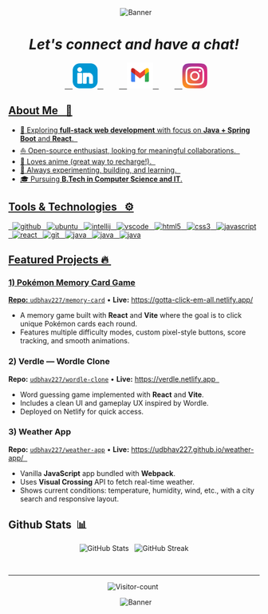 <p align="center">
  <img src="https://capsule-render.vercel.app/api?type=waving&height=150&text=Hey%20Coders!🦩&fontAlign=50&fontAlignY=40&color=gradient" alt="Banner"/>
</p>

<i><h1 align="center">Let's connect and have a chat!</h1></i>
<p align="center">
    <a href="https://www.linkedin.com/in/udbhav-ashish/">
    <img height="50" src="./images/linkedin-linked-in-svgrepo-com.png"/>
  </a>&nbsp;&nbsp;&nbsp;&nbsp;&nbsp;
  <a href="mailto:college.udbhav227@gmail.com">
    <img height="52" src="./images/gmail-svgrepo-com.png"/>
  </a>&nbsp;&nbsp;&nbsp;&nbsp;&nbsp;
    <a href="https://www.instagram.com/ashishudbhav/">
    <img height="50" src="./images/instagram-2-1-logo-svgrepo-com.png"/>
</p>

<h2>About Me &nbsp; 🌱</h2>

* 🧐 Exploring **full-stack web development** with focus on **Java + Spring Boot** and **React**.  
* ⛵ Open-source enthusiast, looking for meaningful collaborations.  
* 🍿 Loves anime (great way to recharge!).  
* 🚀 Always experimenting, building, and learning.  
* 🎓 Pursuing **B.Tech in Computer Science and IT**.

<h2>Tools & Technologies &nbsp; ⚙️</h2>
<p align="left">
  <img src="https://skillicons.dev/icons?i=github" alt="github" width="48" height="48"/>
  <img src="https://cdn.jsdelivr.net/gh/devicons/devicon@latest/icons/ubuntu/ubuntu-original.svg"  alt="ubuntu" width="48" height="48"/>
  <img src="https://cdn.jsdelivr.net/gh/devicons/devicon@latest/icons/intellij/intellij-original.svg" alt="intellij" width="48" height="48"/>
  <img src="https://cdn.jsdelivr.net/gh/devicons/devicon@latest/icons/vscode/vscode-original.svg" alt="vscode" width="48" height="48"/>
  <img src="https://cdn.jsdelivr.net/gh/devicons/devicon@latest/icons/html5/html5-original.svg" alt="html5" width="48" height="48"/>
  <img src="https://cdn.jsdelivr.net/gh/devicons/devicon@latest/icons/css3/css3-original.svg" alt="css3" width="48" height="48"/>
  <img src="https://cdn.jsdelivr.net/gh/devicons/devicon@latest/icons/javascript/javascript-original.svg" alt="javascript" width="48" height="48"/>
  <img src="https://cdn.jsdelivr.net/gh/devicons/devicon@latest/icons/react/react-original.svg" alt="react" width="48" height="48"/>
  <img src="https://cdn.jsdelivr.net/gh/devicons/devicon@latest/icons/git/git-original.svg"  alt="git" width="48" height="48"/>
  <img src="https://cdn.jsdelivr.net/gh/devicons/devicon@latest/icons/java/java-original.svg" alt="java" width="48" height="48"/>
  <img src="https://cdn.jsdelivr.net/gh/devicons/devicon@latest/icons/spring/spring-original.svg" alt="java" width="48" height="48"/>
  <img src="https://cdn.jsdelivr.net/gh/devicons/devicon@latest/icons/mysql/mysql-original.svg" alt="java" width="48" height="48"/>
</p>

<h2>Featured Projects 🔥 </h2>

### 1) Pokémon Memory Card Game
**Repo:** [`udbhav227/memory-card`]() • **Live:** https://gotta-click-em-all.netlify.app/
- A memory game built with **React** and **Vite** where the goal is to click unique Pokémon cards each round.
- Features multiple difficulty modes, custom pixel-style buttons, score tracking, and smooth animations.

### 2) Verdle — Wordle Clone
**Repo:** [`udbhav227/wordle-clone`](https://github.com/Udbhav227/wordle-clone) • **Live:** https://verdle.netlify.app  
- Word guessing game implemented with **React** and **Vite**.  
- Includes a clean UI and gameplay UX inspired by Wordle.  
- Deployed on Netlify for quick access.

### 3) Weather App
**Repo:** [`udbhav227/weather-app`](https://github.com/Udbhav227/weather-app) • **Live:** https://udbhav227.github.io/weather-app/  
- Vanilla **JavaScript** app bundled with **Webpack**.  
- Uses **Visual Crossing** API to fetch real-time weather.  
- Shows current conditions: temperature, humidity, wind, etc., with a city search and responsive layout.  

<h2>Github Stats &nbsp;📊</h2>
<p align="center">
  <img height=160 src="https://github-readme-stats.vercel.app/api?username=udbhav227&show_icons=true&theme=transparent&rank_icon=github" alt="GitHub Stats"/>
    &nbsp;
  <img height=160 src="https://github-readme-streak-stats.herokuapp.com/?user=udbhav227&theme=transparent" alt="GitHub Streak"/>
</p> 
  
<hr>

<p align="center">
  <img height=32 src="https://komarev.com/ghpvc/?username=Udbhav227&label=Visitors&color=blueviolet&style=plastic" alt="Visitor-count" 
</p>
  
<p align="center">
  <img src="https://capsule-render.vercel.app/api?type=waving&height=180&text=⚡Stay%20Awesome⚡&color=gradient&section=footer" alt="Banner"/>
</p>
